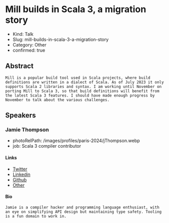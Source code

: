 # Mill builds in Scala 3, a migration story

- Kind: Talk
- Slug: mill-builds-in-scala-3-a-migration-story
- Category: Other
- confirmed: true

## Abstract

```
Mill is a popular build tool used in Scala projects, where build definitions are written in a dialect of Scala. As of July 2023 it only supports Scala 2 libraries and syntax. I am working until November on porting Mill to Scala 3, so that build definitions will benefit from the latest Scala 3 features. I should have made enough progress by November to talk about the various challenges.
```

## Speakers

### Jamie Thompson

- photoRelPath: /images/profiles/paris-2024/jThompson.webp
- job: Scala 3 compiler contributor

#### Links

- [Twitter](https://twitter.com/bishabosha)
- [Linkedin](https://www.linkedin.com/in/james-richard-thompson)
- [Github](https://github.com/bishabosha)
- [Other](https://bishabosha.github.io/about)

#### Bio

```
Jamie is a compiler hacker and programming language enthusiast, with an eye on simplifying API design but maintaining type safety. Tooling is a fun domain to work in.
```
